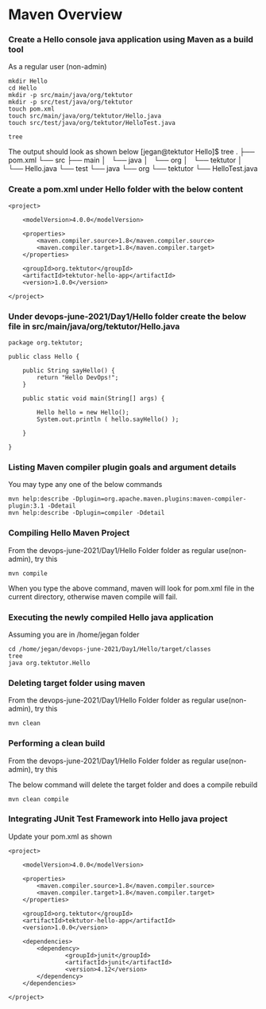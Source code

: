 # Maven Overview

### Create a Hello console java application using Maven as a build tool
As a regular user (non-admin)
```devops-june-2021/Day1/Hello/target/classes
mkdir Hello
cd Hello
mkdir -p src/main/java/org/tektutor
mkdir -p src/test/java/org/tektutor
touch pom.xml
touch src/main/java/org/tektutor/Hello.java
touch src/test/java/org/tektutor/HelloTest.java

tree
```

The output should look as shown below
[jegan@tektutor Hello]$ tree
.
├── pom.xml
└── src
    ├── main
    │   └── java
    │       └── org
    │           └── tektutor
    │               └── Hello.java
    └── test
        └── java
            └── org
                └── tektutor
                    └── HelloTest.java
                    

### Create a pom.xml under Hello folder with the below content
```
<project>
	
	<modelVersion>4.0.0</modelVersion>

	<properties>
		<maven.compiler.source>1.8</maven.compiler.source>
		<maven.compiler.target>1.8</maven.compiler.target>
	</properties>

	<groupId>org.tektutor</groupId>
	<artifactId>tektutor-hello-app</artifactId>
	<version>1.0.0</version>

</project>
```

### Under devops-june-2021/Day1/Hello folder create the below file in src/main/java/org/tektutor/Hello.java
```
package org.tektutor;

public class Hello {

	public String sayHello() {
		return "Hello DevOps!";
	}

	public static void main(String[] args) {
		
		Hello hello = new Hello();
		System.out.println ( hello.sayHello() );

	}

}
```

### Listing Maven compiler plugin goals and argument details
You may type any one of the below commands
```
mvn help:describe -Dplugin=org.apache.maven.plugins:maven-compiler-plugin:3.1 -Ddetail
mvn help:describe -Dplugin=compiler -Ddetail
```

### Compiling Hello Maven Project
From the devops-june-2021/Day1/Hello Folder folder as regular use(non-admin), try this
```
mvn compile
```
When you type the above command, maven will look for pom.xml file in the current directory, otherwise maven compile will fail.

### Executing the newly compiled Hello java application
Assuming you are in /home/jegan folder
````
cd /home/jegan/devops-june-2021/Day1/Hello/target/classes
tree
java org.tektutor.Hello
````
### Deleting target folder using maven
From the devops-june-2021/Day1/Hello Folder folder as regular use(non-admin), try this

```
mvn clean
```

### Performing a clean build
From the devops-june-2021/Day1/Hello Folder folder as regular use(non-admin), try this

The below command will delete the target folder and does a compile rebuild
```
mvn clean compile
```
### Integrating JUnit Test Framework into Hello java project
Update your pom.xml as shown 
```
<project>
	
	<modelVersion>4.0.0</modelVersion>

	<properties>
		<maven.compiler.source>1.8</maven.compiler.source>
		<maven.compiler.target>1.8</maven.compiler.target>
	</properties>

	<groupId>org.tektutor</groupId>
	<artifactId>tektutor-hello-app</artifactId>
	<version>1.0.0</version>

	<dependencies>
		<dependency>
				<groupId>junit</groupId>
				<artifactId>junit</artifactId>
				<version>4.12</version>
		</dependency>
	</dependencies>

</project>
```
